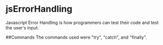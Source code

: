 # jsErrorHandling
Javascript Error Handling is how programmers can test their code and test the user's input.

##Commands
The commands used were "try", "catch", and "finally".
